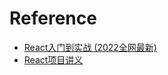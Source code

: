 # Reference

* [React入门到实战 (2022全网最新)](https://www.bilibili.com/video/BV1Z44y1K7Fj)
* [React项目讲义](https://www.yuque.com/fechaichai/tzzlh1)
